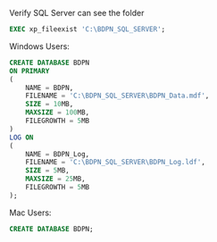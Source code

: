 Verify SQL Server can see the folder
```sql
EXEC xp_fileexist 'C:\BDPN_SQL_SERVER';
```

 Windows Users:

```sql
CREATE DATABASE BDPN
ON PRIMARY 
(
    NAME = BDPN,
    FILENAME = 'C:\BDPN_SQL_SERVER\BDPN_Data.mdf',
    SIZE = 10MB,
    MAXSIZE = 100MB,
    FILEGROWTH = 5MB
)
LOG ON
(
    NAME = BDPN_Log,
    FILENAME = 'C:\BDPN_SQL_SERVER\BDPN_Log.ldf',
    SIZE = 5MB,
    MAXSIZE = 25MB,
    FILEGROWTH = 5MB
);
```

Mac Users:

```sql
CREATE DATABASE BDPN;
```
